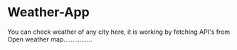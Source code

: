 # Weather-App
You can check weather of any city here, it is working by fetching API's from Open weather map................
